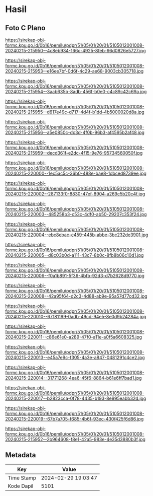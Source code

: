 # Hasil

## Foto C Plano

https://sirekap-obj-formc.kpu.go.id/0b16/pemilu/pdpr/51/05/01/20/01/5105012001008-20240215-215950--4c8eb934-166c-4925-8feb-96d0826e5727.jpg

https://sirekap-obj-formc.kpu.go.id/0b16/pemilu/pdpr/51/05/01/20/01/5105012001008-20240215-215953--e16ee7bf-0d6f-4c29-ae68-9003cb305718.jpg

https://sirekap-obj-formc.kpu.go.id/0b16/pemilu/pdpr/51/05/01/20/01/5105012001008-20240215-215954--3aab635b-8adb-456f-b0e0-c4c89c42c69a.jpg

https://sirekap-obj-formc.kpu.go.id/0b16/pemilu/pdpr/51/05/01/20/01/5105012001008-20240215-215955--d617e49c-d717-4d4f-b1dd-4b5000020d8a.jpg

https://sirekap-obj-formc.kpu.go.id/0b16/pemilu/pdpr/51/05/01/20/01/5105012001008-20240215-215956--a5e0850c-dc3d-4f0b-96b3-af4595b2af48.jpg

https://sirekap-obj-formc.kpu.go.id/0b16/pemilu/pdpr/51/05/01/20/01/5105012001008-20240215-215959--decd361f-e2dc-4f15-9e76-95734560050f.jpg

https://sirekap-obj-formc.kpu.go.id/0b16/pemilu/pdpr/51/05/01/20/01/5105012001008-20240215-220000--1ec5ac5c-36b0-488e-bae8-1dbced8739ee.jpg

https://sirekap-obj-formc.kpu.go.id/0b16/pemilu/pdpr/51/05/01/20/01/5105012001008-20240215-220002--287133f0-8830-47ef-8904-a269c5b20c4f.jpg

https://sirekap-obj-formc.kpu.go.id/0b16/pemilu/pdpr/51/05/01/20/01/5105012001008-20240215-220003--485258b3-c53c-4df0-ab50-29207c353f24.jpg

https://sirekap-obj-formc.kpu.go.id/0b16/pemilu/pdpr/51/05/01/20/01/5105012001008-20240215-220004--ebc8ebac-c459-445b-abbe-3bc232de3901.jpg

https://sirekap-obj-formc.kpu.go.id/0b16/pemilu/pdpr/51/05/01/20/01/5105012001008-20240215-220005--d8c03b0d-a111-43c7-8b0c-8fb8b06c10d1.jpg

https://sirekap-obj-formc.kpu.go.id/0b16/pemilu/pdpr/51/05/01/20/01/5105012001008-20240215-220006--f0a1b891-5f36-4bfb-92d3-d7b2628d9770.jpg

https://sirekap-obj-formc.kpu.go.id/0b16/pemilu/pdpr/51/05/01/20/01/5105012001008-20240215-220008--42a95f64-d2c3-4d88-ab9e-95a57d77cd32.jpg

https://sirekap-obj-formc.kpu.go.id/0b16/pemilu/pdpr/51/05/01/20/01/5105012001008-20240215-220010--67181199-0adb-49cd-94e5-8e0d9b24284a.jpg

https://sirekap-obj-formc.kpu.go.id/0b16/pemilu/pdpr/51/05/01/20/01/5105012001008-20240215-220011--c86e61e0-a289-47f0-a11e-a0f5a6608325.jpg

https://sirekap-obj-formc.kpu.go.id/0b16/pemilu/pdpr/51/05/01/20/01/5105012001008-20240215-220013--e45a7e9c-f305-4a3e-a847-0481291c4ce2.jpg

https://sirekap-obj-formc.kpu.go.id/0b16/pemilu/pdpr/51/05/01/20/01/5105012001008-20240215-220014--31771268-4ea6-45f6-8864-b61e6ff7bad1.jpg

https://sirekap-obj-formc.kpu.go.id/0b16/pemilu/pdpr/51/05/01/20/01/5105012001008-20240215-220017--b2823cca-0f78-4435-b193-8e995eabb32d.jpg

https://sirekap-obj-formc.kpu.go.id/0b16/pemilu/pdpr/51/05/01/20/01/5105012001008-20240215-220019--67b7a705-f685-4b6f-93ec-430f425f6d86.jpg

https://sirekap-obj-formc.kpu.go.id/0b16/pemilu/pdpr/51/05/01/20/01/5105012001008-20240215-215952--2b964608-f8e1-42a5-983e-4e35d3880b3f.jpg


## Metadata

| Key        | Value               |
| ---------- | ------------------- |
| Time Stamp | 2024-02-29 19:03:47 |
| Kode Dapil | 5101                |



